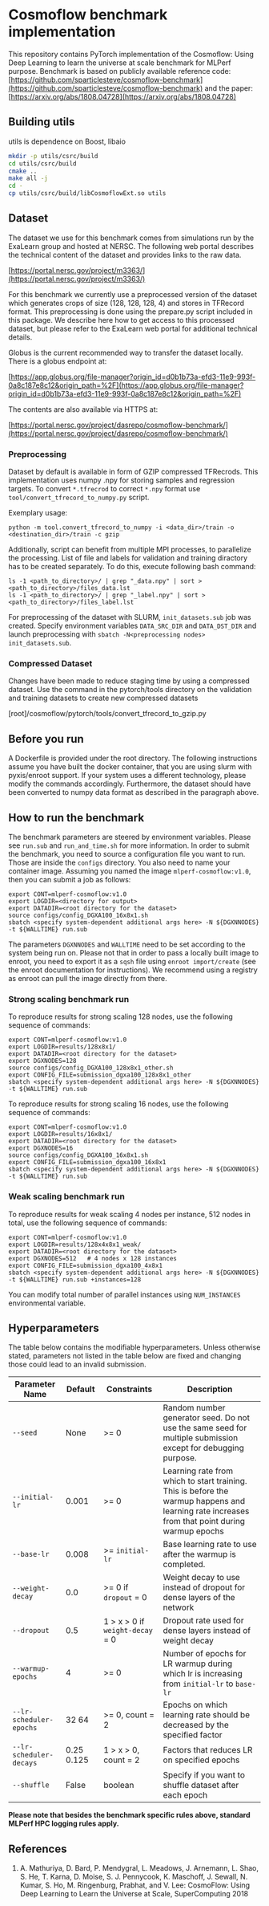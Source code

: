 # Cosmoflow benchmark implementation

This repository contains PyTorch implementation of the Cosmoflow: Using Deep Learning to learn the universe at scale benchmark for MLPerf purpose.
Benchmark is based on publicly available reference code: [https://github.com/sparticlesteve/cosmoflow-benchmark](https://github.com/sparticlesteve/cosmoflow-benchmark) 
and the paper: [https://arxiv.org/abs/1808.04728](https://arxiv.org/abs/1808.04728)

## Building utils

utils is dependence on Boost, libaio

```bash
mkdir -p utils/csrc/build
cd utils/csrc/build
cmake ..
make all -j
cd - 
cp utils/csrc/build/libCosmoflowExt.so utils
```

## Dataset

The dataset we use for this benchmark comes from simulations run by the ExaLearn group and hosted at NERSC. The following web portal describes the technical content of the dataset and provides links to the raw data.

[https://portal.nersc.gov/project/m3363/](https://portal.nersc.gov/project/m3363/)

For this benchmark we currently use a preprocessed version of the dataset which generates crops of size (128, 128, 128, 4) and stores in TFRecord format. This preprocessing is done using the prepare.py script included in this package. We describe here how to get access to this processed dataset, but please refer to the ExaLearn web portal for additional technical details.

Globus is the current recommended way to transfer the dataset locally. There is a globus endpoint at:

[https://app.globus.org/file-manager?origin_id=d0b1b73a-efd3-11e9-993f-0a8c187e8c12&origin_path=%2F](https://app.globus.org/file-manager?origin_id=d0b1b73a-efd3-11e9-993f-0a8c187e8c12&origin_path=%2F)

The contents are also available via HTTPS at:

[https://portal.nersc.gov/project/dasrepo/cosmoflow-benchmark/](https://portal.nersc.gov/project/dasrepo/cosmoflow-benchmark/)


### Preprocessing

Dataset by default is available in form of GZIP compressed TFRecrods. This implementation uses numpy .npy for storing samples and regression targets.
To convert `*.tfrecrod` to correct `*.npy` format use `tool/convert_tfrecord_to_numpy.py` script.

Exemplary usage:
```
python -m tool.convert_tfrecord_to_numpy -i <data_dir>/train -o <destination_dir>/train -c gzip
```
Additionally, script can benefit from multiple MPI processes, to parallelize the processing.
List of file and labels for validation and training diractory has to be created separately. To do this, execute following bash command:
```
ls -1 <path_to_directory>/ | grep "_data.npy" | sort > <path_to_directory>/files_data.lst
ls -1 <path_to_directory>/ | grep "_label.npy" | sort > <path_to_directory>/files_label.lst
```

For preprocessing of the dataset with SLURM, `init_datasets.sub` job was created. Specify environment variables `DATA_SRC_DIR` and `DATA_DST_DIR` and launch preprocessing with `sbatch -N<preprocessing nodes> init_datasets.sub`.

### Compressed Dataset

Changes have been made to reduce staging time by using a compressed dataset.  Use the command in the pytorch/tools directory on the validation and training datasets to create new compressed datasets

[root]/cosmoflow/pytorch/tools/convert_tfrecord_to_gzip.py

## Before you run
A Dockerfile is provided under the root directory. The following instructions assume you have built the docker container, that you are using slurm with pyxis/enroot support. If your system
uses a different technology, please modify the commands accordingly. Furthermore, the dataset should have been converted to numpy data format as described in the paragraph above.

## How to run the benchmark
The benchmark parameters are steered by environment variables. Please see `run.sub` and `run_and_time.sh`  for more information.
In order to submit the benchmark, you need to source a configuration file you want to run. Those are inside the `configs` directory.
You also need to name your container image. Assuming you named the image `mlperf-cosmoflow:v1.0`, then you can submit a job as follows:

```
export CONT=mlperf-cosmoflow:v1.0
export LOGDIR=<directory for output>
export DATADIR=<root directory for the dataset>
source configs/config_DGXA100_16x8x1.sh
sbatch <specify system-dependent additional args here> -N ${DGXNNODES} -t ${WALLTIME} run.sub
```

The parameters `DGXNNODES` and `WALLTIME` need to be set according to the system being run on.
Please not that in order to pass a locally built image to enroot, you need to export it as a `sqsh` file using `enroot import/create` (see the enroot documentation for instructions). 
We recommend using a registry as enroot can pull the image directly from there.

### Strong scaling benchmark run
To reproduce results for strong scaling 128 nodes, use the following sequence of commands:
```
export CONT=mlperf-cosmoflow:v1.0
export LOGDIR=results/128x8x1/
export DATADIR=<root directory for the dataset>
export DGXNODES=128
source configs/config_DGXA100_128x8x1_other.sh
export CONFIG_FILE=submission_dgxa100_128x8x1_other
sbatch <specify system-dependent additional args here> -N ${DGXNNODES} -t ${WALLTIME} run.sub
```

To reproduce results for strong scaling 16 nodes, use the following sequence of commands:
```
export CONT=mlperf-cosmoflow:v1.0
export LOGDIR=results/16x8x1/
export DATADIR=<root directory for the dataset>
export DGXNODES=16
source configs/config_DGXA100_16x8x1.sh
export CONFIG_FILE=submission_dgxa100_16x8x1
sbatch <specify system-dependent additional args here> -N ${DGXNNODES} -t ${WALLTIME} run.sub
```


### Weak scaling benchmark run
To reproduce results for weak scaling 4 nodes per instance, 512 nodes in total, use the following sequence of commands:
```
export CONT=mlperf-cosmoflow:v1.0
export LOGDIR=results/128x4x8x1_weak/
export DATADIR=<root directory for the dataset>
export DGXNODES=512   # 4 nodes x 128 instances
export CONFIG_FILE=submission_dgxa100_4x8x1
sbatch <specify system-dependent additional args here> -N ${DGXNNODES} -t ${WALLTIME} run.sub +instances=128
```

You can modify total number of parallel instances using `NUM_INSTANCES` environmental variable.

## Hyperparameters

The table below contains the modifiable hyperparameters. Unless otherwise stated, parameters not listed in the table below are fixed and changing those could lead to an invalid submission.

| Parameter Name          | Default    | Constraints                     | Description |
| ----------------------- | ---------- | ------------------------------- | ----------- |
| `--seed`                | None       | >= 0                            | Random number generator seed. Do not use the same seed for multiple submission except for debugging purpose. |
| `--initial-lr`          | 0.001      | >= 0                            | Learning rate from which to start training. This is before the warmup happens and learning rate increases from that point during warmup epochs |
| `--base-lr`             | 0.008      | >= `initial-lr`                 | Base learning rate to use after the warmup is completed. |
| `--weight-decay`        | 0.0        | >= 0 if `dropout` = 0           | Weight decay to use instead of dropout for dense layers of the network |
| `--dropout`             | 0.5        | 1 > x > 0 if `weight-decay` = 0 | Dropout rate used for dense layers instead of weight decay |
| `--warmup-epochs`       | 4          | >= 0                            | Number of epochs for LR warmup during which lr is increasing from `initial-lr` to `base-lr` |
| `--lr-scheduler-epochs` | 32 64      | >= 0, count = 2                 | Epochs on which learning rate should be decreased by the specified factor |
| `--lr-scheduler-decays` | 0.25 0.125 | 1 > x > 0, count = 2            | Factors that reduces LR on specified epochs | 
| `--shuffle`             | False      | boolean                         | Specify if you want to shuffle dataset after each epoch |


**Please note that besides the benchmark specific rules above, standard MLPerf HPC logging rules apply.**

## References
1. A. Mathuriya, D. Bard, P. Mendygral, L. Meadows, J. Arnemann, L. Shao, S. He, T. Karna, D. Moise, S. J. Pennycook, K. Maschoff, J. Sewall, N. Kumar, S. Ho, M. Ringenburg, Prabhat, and V. Lee:
CosmoFlow: Using Deep Learning to Learn the Universe at Scale, SuperComputing 2018
